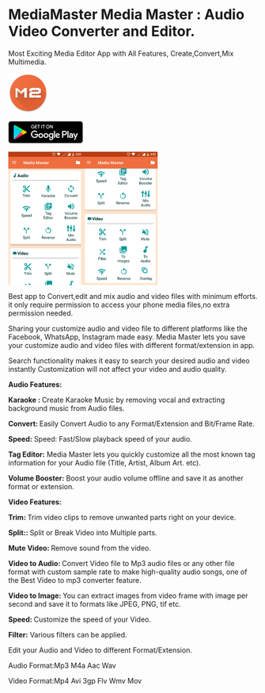 # MediaMaster Media Master : Audio Video Converter and Editor.

 Most Exciting Media Editor App with All Features, Create,Convert,Mix Multimedia.
 
<img alt="Logo" src="screenshot/512.png" width="80" />


<a href='https://play.google.com/store/apps/details?id=com.appsvatika.mediamaster'><img src='https://github.com/AppsVatika/QuizApp/blob/master/google-play.png' alt='Get it on Google Play' height='45' /></a>

<div style="display:flex;">
<img alt="App image" src="screenshot/1.png" width="30%" >
<img alt="App image" src="screenshot/2.png" width="30%">
</div>

Best app to Convert,edit and mix audio and video files with minimum efforts.
it only require permission to access your phone media files,no extra permission needed.

Sharing your customize audio and video file to different platforms like the Facebook, WhatsApp, Instagram made easy. Media Master lets you save your customize audio and video files with different format/extension in app.

Search functionality makes it easy to search your desired audio and video instantly
Customization will not affect your video and audio quality.

<b>Audio Features:</b>

<b>Karaoke : </b> Create Karaoke Music by removing vocal and extracting background music from Audio files.	

<b>Convert: </b> Easily Convert Audio to any Format/Extension and Bit/Frame Rate. 

<b>Speed:</b> Speed: Fast/Slow playback speed of your audio.

<b>Tag Editor:</b> Media Master lets you quickly customize all the most known tag 
information for your Audio file (Title, Artist, Album Art. etc).

<b>Volume Booster:</b> Boost your audio volume offline and save it as another format or extension.

<b>Video Features: </b>

<b>Trim: </b> Trim video clips to remove unwanted parts right on your device.

<b>Split:: </b> Split or Break Video into Multiple parts.

<b>Mute Video: </b> Remove sound from the video.

<b>Video to Audio:  </b> Convert Video file to Mp3 audio files or any other file format with custom sample rate to make high-quality audio songs, one of the Best Video to mp3 converter feature.

<b>Video to Image: </b> You can extract images from video frame with image per second and save it to formats like JPEG, PNG, tif etc.

<b>Speed: </b> Customize the speed of your Video. 

<b>Filter:</b> Various filters can be applied.

Edit your Audio and Video to different Format/Extension.

Audio Format:Mp3 M4a Aac Wav

Video Format:Mp4 Avi 3gp Flv Wmv Mov
